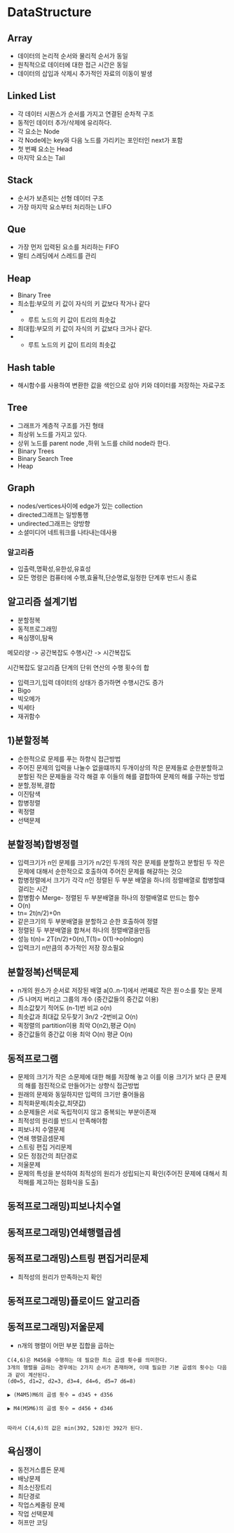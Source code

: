 # DataStructure

## Array

- 데이터의 논리적 순서와 물리적 순서가 동일
- 원칙적으로 데이터에 대한 접근 시간은 동일
- 데이터의 삽입과 삭제시 추가적인 자료의 이동이 발생

## Linked List

- 각 데이터 시퀀스가 순서를 가지고 연결된 순차적 구조
- 동적인 데이터 추가/삭제에 유리하다.
- 각 요소는 Node
- 각 Node에는 key와 다음 노드를 가리키는 포인터인 next가 포함
- 첫 번째 요소는 Head
- 마지막 요소는 Tail

## Stack

- 순서가 보존되는 선형 데이터 구조
- 가장 마지막 요소부터 처리하는 LIFO

## Que

- 가장 먼저 입력된 요소를 처리하는 FIFO
- 멀티 스레딩에서 스레드를 관리

## Heap

- Binary Tree
- 최소힙:부모의 키 값이 자식의 키 값보다 작거나 같다
- - 루트 노드의 키 값이 트리의 최솟값
- 최대힙:부모의 키 값이 자식의 키 값보다 크거나 같다.
- - 루트 노드의 키 값이 트리의 최솟값

## Hash table

- 해시함수를 사용하여 변환한 값을 색인으로 삼아 키와 데이터를 저장하는 자료구조

## Tree

- 그래프가 계층적 구조를 가진 형태
- 최상위 노드를 가지고 있다.
- 상위 노드를 parent node ,하위 노드를 child node라 한다.
- Binary Trees
- Binary Search Tree
- Heap

## Graph

- nodes/vertices사이에 edge가 있는 collection
- directed그래프는 일방통행
- undirected그래프는 양방향
- 소셜미디어 네트워크를 나타내는데사용

### 알고리즘

- 입출력,명확성,유한성,유효성
- 모든 명령은 컴퓨터에 수행,효율적,단순명료,일정한 단계후 반드시 종료

## 알고리즘 설계기법

- 분할정복
- 동적프로그래밍
- 욕심쟁이,탐욕

메모리양 -> 공간복잡도
수행시간 -> 시간복잡도

시간복잡도 알고리즘 단계의 단위 연산의 수행 횟수의 합

- 입력크기,입력 데이터의 상태가 증가하면 수행시간도 증가
- Bigo
- 빅오메가
- 빅세타
- 재귀함수

## 1)분할정복

- 순한적으로 문제를 푸는 하향식 접근방법
- 주어진 문제의 입력을 나눌수 없을떄까지 두개이상의 작은 문제들로 순한분할하고
  분할된 작은 문제들을 각각 해결 후 이들의 해를 결합하여 문제의 해를 구하는 방법
- 분할,정복,결합
- 이진탐색
- 합병정렬
- 퀵정렬
- 선택문제

## 분할정복)합병정렬

- 입력크기가 n인 문제를 크기가 n/2인 두개의 작은 문제를 분할하고 분할된 두 작은 문제에 대해서 순한적으로 호출하여 주어진 문제를 해걀하는 것으
- 합병정렬에서 크기가 각각 n인 정렬된 두 부분 배열을 하나의 정렬배열로 합병할떄 걸리는 시간
- 합병함수 Merge- 정렬된 두 부분배열을 하나의 정렬배열로 만드는 함수
- O(n)
- tn= 2t(n/2)+0n
- 같은크기의 두 부분배열을 분할하고 순한 호출하여 정렬
- 정렬된 두 부분배열을 합쳐서 하나의 정렬배열을만듬
- 성능 t(n)= 2T(n/2)+0(n),T(1)= 0(1)->o(nlogn)
- 입력크기 n만큼의 추가적인 저장 장소필요

## 분할정복)선택문제

- n개의 원소가 순서로 저장된 배열 a[0..n-1]에서 i번쨰로 작은 원ㅇ소를 찾는 문제
- /5 나머지 버리고 그룹의 개수 (중간값들의 중간값 이용)
- 최소값찾기 적어도 (n-1)번 비교 o(n)
- 최솟값과 최대값 모두찾기 3n/2 -2번비교 O(n)
- 퀵정렬의 partition이용 최악 O(n2),평균 O(n)
- 중간값들의 중간값 이용 최악 O(n) 평균 O(n)

## 동적프로그램

- 문제의 크기가 작은 소문제에 대한 해를 저장해 놓고 이를 이용 크기가 보다 큰 문제의 해를 점진적으로 만들어가는 상향식 접근방법
- 원래의 문제와 동일하지만 입력의 크기만 줄어들음
- 최적화문제(최솟값,최댓값)
- 소문제들은 서로 독립적이지 않고 중복되는 부분이존재
- 최적성의 원리를 반드시 만족해야함
- 피보나치 수열문제
- 연쇄 행렬곱셈문제
- 스트링 편집 거리문제
- 모든 정점간의 최단경로
- 저울문제
- 문제의 특성을 분석하여 최적성의 원리가 성립되는지 확인(주어진 문제에 대해서 최적해를 제고하는 점화식을 도출)

## 동적프로그래밍)피보나치수열

## 동적프로그래밍)연쇄행렬곱셈

## 동적프로그래밍)스트링 편집거리문제

- 최적성의 원리가 만족하는지 확인

## 동적프로그래밍)플로이드 알고리즘

## 동적프로그래밍)저울문제

- n개의 행렬이 어떤 부분 집합을 곱하는

```
C(4,6)은 M456을 수행하는 데 필요한 최소 곱셈 횟수를 의미한다.
3개의 행렬을 곱하는 경우에는 2가지 순서가 존재하며, 이때 필요한 기본 곱셈의 횟수는 다음과 같이 계산된다.
(d0=5, d1=2, d2=3, d3=4, d4=6, d5=7 d6=8)

▶ (M4M5)M6의 곱셈 횟수 = d345 + d356

▶ M4(M5M6)의 곱셈 횟수 = d456 + d346


따라서 C(4,6)의 값은 min(392, 528)인 392가 된다.

```

## 욕심쟁이

- 동전거스름돈 문제
- 배낭문제
- 최소신장트리
- 최단경로
- 작업스케줄링 문제
- 작업 선택문제
- 허프만 코딩
